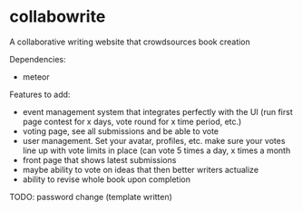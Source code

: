 # collabowrite
A collaborative writing website that crowdsources book creation

Dependencies:
* meteor

Features to add:
* event management system that integrates perfectly with the UI (run first page contest for x days, vote round for x time period, etc.)
* voting page, see all submissions and be able to vote
* user management. Set your avatar, profiles, etc. make sure your votes line up with vote limits in place (can vote 5 times a day, x times a month
* front page that shows latest submissions
* maybe ability to vote on ideas that then better writers actualize
* ability to revise whole book upon completion

TODO:
password change (template written)